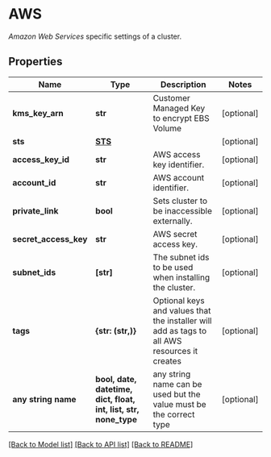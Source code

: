 # AWS

_Amazon Web Services_ specific settings of a cluster.

## Properties
Name | Type | Description | Notes
------------ | ------------- | ------------- | -------------
**kms_key_arn** | **str** | Customer Managed Key to encrypt EBS Volume | [optional] 
**sts** | [**STS**](STS.md) |  | [optional] 
**access_key_id** | **str** | AWS access key identifier. | [optional] 
**account_id** | **str** | AWS account identifier. | [optional] 
**private_link** | **bool** | Sets cluster to be inaccessible externally. | [optional] 
**secret_access_key** | **str** | AWS secret access key. | [optional] 
**subnet_ids** | **[str]** | The subnet ids to be used when installing the cluster. | [optional] 
**tags** | **{str: (str,)}** | Optional keys and values that the installer will add as tags to all AWS resources it creates | [optional] 
**any string name** | **bool, date, datetime, dict, float, int, list, str, none_type** | any string name can be used but the value must be the correct type | [optional]

[[Back to Model list]](../README.md#documentation-for-models) [[Back to API list]](../README.md#documentation-for-api-endpoints) [[Back to README]](../README.md)


